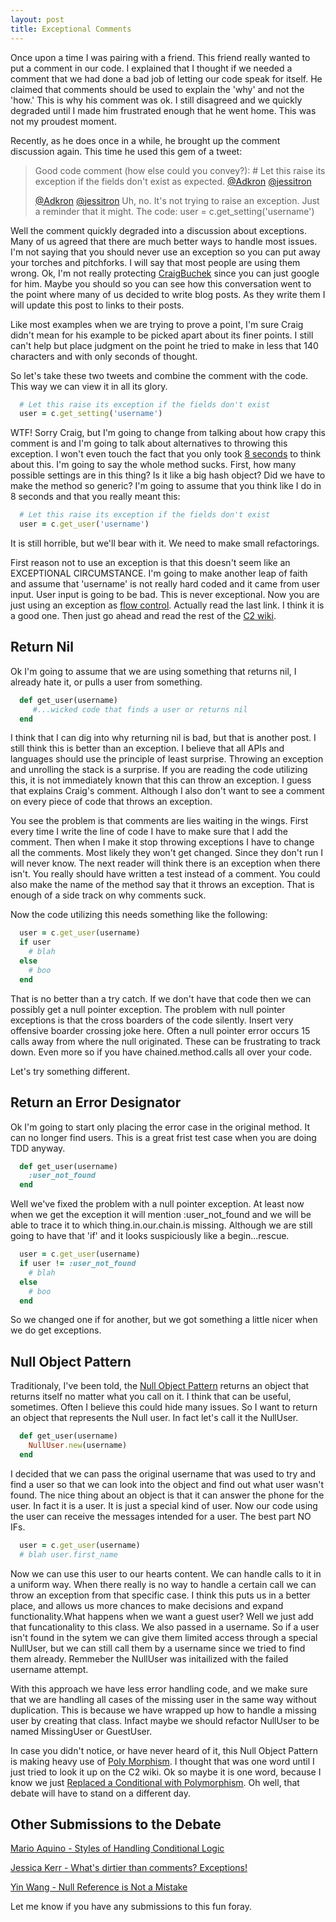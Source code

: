 ```yaml
---
layout: post
title: Exceptional Comments
---
```


Once upon a time I was pairing with a friend. This friend really wanted
to put a comment in our code. I explained that I thought if we needed a
comment that we had done a bad job of letting our code speak for itself.
He claimed that comments should be used to explain the 'why' and not the
'how.' This is why his comment was ok. I still disagreed and we quickly
degraded until I made him frustrated enough that he went home. This
was not my proudest moment.

Recently, as he does once in a while, he brought up the comment
discussion again. This time he used this gem of a tweet:


>   Good code comment (how else could you convey?): # Let this raise its
>   exception if the fields don't exist as expected.
>   [@Adkron](http://twitter.com/adkron)
>   [@jessitron](http://twitter.com/jessitron)
>
>   [@Adkron](http://twitter.com/adkron)
>   [@jessitron](http://twitter.com/jessitron) Uh, no. It's not trying to raise an exception.
>   Just a reminder that it might. The code: user =
>   c.get_setting('username')

Well the comment quickly degraded into a discussion about exceptions.
Many of us agreed that there are much better ways to handle most issues.
I'm not saying that you should never use an exception so you can put
away your torches and pitchforks. I will say that most people are using
them wrong. Ok, I'm not really protecting
[CraigBuchek](http://twitter.com/CraigBuchek) since you can just google
for him. Maybe you should so you can see how this conversation went to
the point where many of us decided to write blog posts. As they write
them I will update this post to links to their posts.

Like most examples when we are trying to prove a point, I'm sure Craig
didn't mean for his example to be picked apart about its finer points. I
still can't help but place judgment on the point he tried to make in
less that 140 characters and with only seconds of thought.

So let's take these two tweets and combine the comment with the code.
This way we can view it in all its glory.

```ruby
  # Let this raise its exception if the fields don't exist
  user = c.get_setting('username')
```

WTF! Sorry Craig, but I'm going to change from talking about how crapy
this comment is and I'm going to talk about alternatives to throwing
this exception. I won't even touch the fact that you only took [8
seconds](http://en.wikipedia.org/wiki/Rodeo)
to think about this. I'm going to say the whole method sucks.
First, how many possible settings are in this thing? Is it like a big
hash object? Did we have to make the method so generic? I'm going to
assume that you think like I do in 8 seconds and that you really meant
this:

```ruby
  # Let this raise its exception if the fields don't exist
  user = c.get_user('username')
```

It is still horrible, but we'll bear with it. We need to make small
refactorings.

First reason not to use an exception is that this doesn't seem like an
EXCEPTIONAL CIRCUMSTANCE. I'm going to make another leap of faith and assume that
'username' is not really hard coded and it came from user input. User
input is going to be bad. This is never exceptional. Now you are just
using an exception as [flow
control](http://c2.com/cgi/wiki?DontUseExceptionsForFlowControl).
Actually read the last link. I think it is a good one. Then just go
ahead and read the rest of the [C2 wiki](http://c2.com/cgi/wiki).

Return Nil
----------

Ok I'm going to assume that we are using something that returns nil,
I already hate it, or pulls a user from something.

```ruby
  def get_user(username)
     #...wicked code that finds a user or returns nil
  end
```

I think that I can dig into why returning nil is bad, but that is
another post. I still think this is better than an exception. I believe
that all APIs and languages should use the principle of least surprise.
Throwing an exception and unrolling the stack is a surprise. If you are
reading the code utilizing this, it is not immediately known that this
can throw an exception. I guess that explains Craig's comment. Although
I also don't want to see a comment on every piece of code that throws an
exception.

You see the problem is that comments are lies waiting in the wings.
First every time I write the line of code I have to make sure that I add
the comment. Then when I make it stop throwing exceptions I have to
change all the comments. Most likely they won't get changed. Since they
don't run I will never know. The next reader will think there is an
exception when there isn't. You really should have written a test
instead of a comment. You could also make the name of the method say
that it throws an exception. That is enough of a side track on why
comments suck.

Now the code utilizing this needs something like the following:

```ruby
  user = c.get_user(username)
  if user
    # blah
  else
    # boo
  end
```

That is no better than a try catch. If we don't have that code then we
can possibly get a null pointer exception. The problem with null pointer
exceptions is that the cross boarders of the code silently. Insert very
offensive boarder crossing joke here. Often a null
pointer error occurs 15 calls away from where the null originated. These
can be frustrating to track down. Even more so if you have
chained.method.calls all over your code.

Let's try something different.

Return an Error Designator
--------------------------

Ok I'm going to start only placing the error case in the original
method. It can no longer find users. This is a great frist test case
when you are doing TDD anyway.

```ruby
  def get_user(username)
    :user_not_found
  end
```

Well we've fixed the problem with a null pointer exception. At least now
when we get the exception it will mention :user_not_found and we will be
able to trace it to which thing.in.our.chain.is missing. Although we are
still going to have that 'if' and it looks suspiciously like a begin...rescue.

```ruby
  user = c.get_user(username)
  if user != :user_not_found
    # blah
  else
    # boo
  end
```

So we changed one if for another, but we got something a little nicer
when we do get exceptions.

Null Object Pattern
-------------------

Traditionaly, I've been told, the [Null Object
Pattern](http://c2.com/cgi/wiki?NullObject) returns an object that
returns itself no matter what you call on it. I think that can be
useful, sometimes. Often I believe this could hide many issues. So I
want to return an object that represents the Null user. In fact let's
call it the NullUser.

```ruby
  def get_user(username)
    NullUser.new(username)
  end
```

I decided that we can pass the original username that was used to try
and find a user so that we can look into the object and find out what
user wasn't found. The nice thing about an object is that it can answer
the phone for the user. In fact it is a user. It is just a special kind
of user. Now our code using the user can receive the messages intended
for a user. The best part  NO IFs.

```ruby
  user = c.get_user(username)
  # blah user.first_name
```

Now we can use this user to our hearts content. We can handle calls to
it in a uniform way. When there really is no way to handle a certain
call we can throw an exception from that specific case. I think
this puts us in a better place, and allows us more chances to make
decisions and expand functionality.What happens when we want a guest
user? Well we just add that funcationality to this class. We also passed
in a username. So if a user isn't found in the sytem we can give them
limited access through a special NullUser, but we can still call them by
a username since we tried to find them already. Remmeber the NullUser
was initailized with the failed username attempt.

With this approach we have less error handling code, and we make sure
that we are handling all cases of the missing user in the same way
without duplication. This is because we have wrapped up how to handle a
missing user by creating that class. Infact maybe we should refactor
NullUser to be named MissingUser or GuestUser.

In case you didn't notice, or have never heard of it, this Null Object
Pattern is making heavy use of [Poly
Morphism](http://c2.com/cgi/wiki?PolyMorphism). I thought that was one
word until I just tried to look it up on the C2 wiki. Ok so maybe it is
one word, because I know we just [Replaced a Conditional with
Polymorphism](http://c2.com/cgi/wiki?ReplaceConditionalWithPolymorphism).
Oh well, that debate will have to stand on a different day.

Other Submissions to the Debate
-------------------------------

[Mario Aquino - Styles of Handling Conditional
Logic](http://c2.com/cgi/wiki?ReplaceConditionalWithPolymorphism)

[Jessica Kerr - What's dirtier than comments?
Exceptions!](http://blog.jessitron.com/2013/06/whats-dirtier-than-comments-exceptions.html)

[Yin Wang - Null Reference is Not a
Mistake](http://yinwang0.wordpress.com/2013/06/03/null/)

Let me know if you have any submissions to this fun foray.

